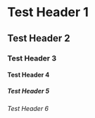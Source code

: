 # Test Header 1
## Test Header 2
### Test Header 3
#### Test Header 4
##### Test Header 5
###### Test Header 6
